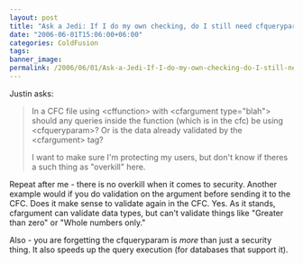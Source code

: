```yaml
---
layout: post
title: "Ask a Jedi: If I do my own checking, do I still need cfqueryparam?"
date: "2006-06-01T15:06:00+06:00"
categories: ColdFusion 
tags: 
banner_image: 
permalink: /2006/06/01/Ask-a-Jedi-If-I-do-my-own-checking-do-I-still-need-cfqueryparam
---
```


Justin asks:

<blockquote>
In a CFC file using &lt;cffunction&gt; with &lt;cfargument type=&quot;blah&quot;&gt; should any
queries inside the function (which is in the cfc) be using &lt;cfqueryparam&gt;? Or is the data already validated by the &lt;cfargument&gt; tag?

I want to make sure I'm
protecting my users, but don't know if theres a such thing as
&quot;overkill&quot; here.
</blockquote>

Repeat after me - there is no overkill when it comes to security. Another example would if you do validation on the argument before sending it to the CFC. Does it make sense to validate again in the CFC. Yes. As it stands, cfargument can validate data types, but can't validate things like "Greater than zero" or "Whole numbers only."

Also - you are forgetting the cfqueryparam is <i>more</i> than just a security thing. It also speeds up the query execution (for databases that support it).